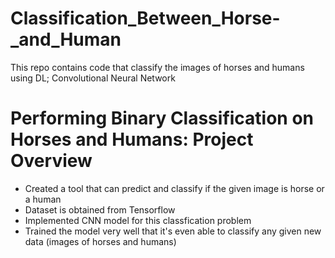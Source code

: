 # Classification_Between_Horse-_and_Human
This repo contains code that classify the images of horses and humans using DL; Convolutional Neural Network

# Performing Binary Classification on Horses and Humans: Project Overview
* Created a tool that can predict and classify if the given image is horse or a human
* Dataset is obtained from Tensorflow
* Implemented CNN model for this classfication problem 
* Trained the model very well that it's even able to classify any given new data (images of horses and humans)
